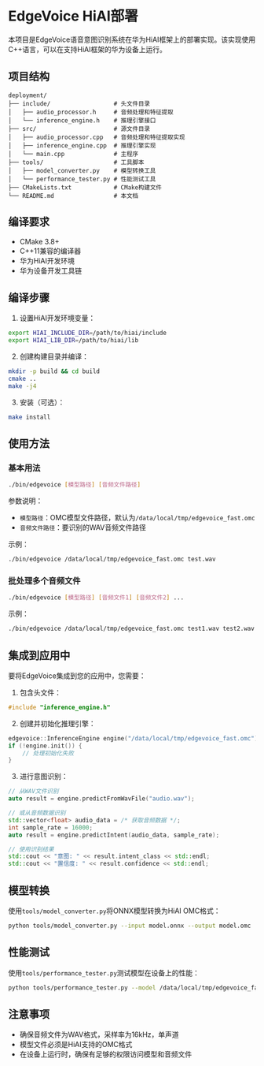 # EdgeVoice HiAI部署

本项目是EdgeVoice语音意图识别系统在华为HiAI框架上的部署实现。该实现使用C++语言，可以在支持HiAI框架的华为设备上运行。

## 项目结构

```
deployment/
├── include/                  # 头文件目录
│   ├── audio_processor.h     # 音频处理和特征提取
│   └── inference_engine.h    # 推理引擎接口
├── src/                      # 源文件目录
│   ├── audio_processor.cpp   # 音频处理和特征提取实现
│   ├── inference_engine.cpp  # 推理引擎实现
│   └── main.cpp              # 主程序
├── tools/                    # 工具脚本
│   ├── model_converter.py    # 模型转换工具
│   └── performance_tester.py # 性能测试工具
├── CMakeLists.txt            # CMake构建文件
└── README.md                 # 本文档
```

## 编译要求

- CMake 3.8+
- C++11兼容的编译器
- 华为HiAI开发环境
- 华为设备开发工具链

## 编译步骤

1. 设置HiAI开发环境变量：

```bash
export HIAI_INCLUDE_DIR=/path/to/hiai/include
export HIAI_LIB_DIR=/path/to/hiai/lib
```

2. 创建构建目录并编译：

```bash
mkdir -p build && cd build
cmake ..
make -j4
```

3. 安装（可选）：

```bash
make install
```

## 使用方法

### 基本用法

```bash
./bin/edgevoice [模型路径] [音频文件路径]
```

参数说明：
- `模型路径`：OMC模型文件路径，默认为`/data/local/tmp/edgevoice_fast.omc`
- `音频文件路径`：要识别的WAV音频文件路径

示例：
```bash
./bin/edgevoice /data/local/tmp/edgevoice_fast.omc test.wav
```

### 批处理多个音频文件

```bash
./bin/edgevoice [模型路径] [音频文件1] [音频文件2] ...
```

示例：
```bash
./bin/edgevoice /data/local/tmp/edgevoice_fast.omc test1.wav test2.wav test3.wav
```

## 集成到应用中

要将EdgeVoice集成到您的应用中，您需要：

1. 包含头文件：
```cpp
#include "inference_engine.h"
```

2. 创建并初始化推理引擎：
```cpp
edgevoice::InferenceEngine engine("/data/local/tmp/edgevoice_fast.omc");
if (!engine.init()) {
    // 处理初始化失败
}
```

3. 进行意图识别：
```cpp
// 从WAV文件识别
auto result = engine.predictFromWavFile("audio.wav");

// 或从音频数据识别
std::vector<float> audio_data = /* 获取音频数据 */;
int sample_rate = 16000;
auto result = engine.predictIntent(audio_data, sample_rate);

// 使用识别结果
std::cout << "意图: " << result.intent_class << std::endl;
std::cout << "置信度: " << result.confidence << std::endl;
```

## 模型转换

使用`tools/model_converter.py`将ONNX模型转换为HiAI OMC格式：

```bash
python tools/model_converter.py --input model.onnx --output model.omc
```

## 性能测试

使用`tools/performance_tester.py`测试模型在设备上的性能：

```bash
python tools/performance_tester.py --model /data/local/tmp/edgevoice_fast.omc --test_dir /path/to/test/wavs
```

## 注意事项

- 确保音频文件为WAV格式，采样率为16kHz，单声道
- 模型文件必须是HiAI支持的OMC格式
- 在设备上运行时，确保有足够的权限访问模型和音频文件 